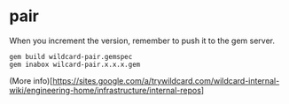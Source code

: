 pair
====

When you increment the version, remember to push it to the gem server.

```
gem build wildcard-pair.gemspec
gem inabox wilcard-pair.x.x.x.gem
```

(More info)[https://sites.google.com/a/trywildcard.com/wildcard-internal-wiki/engineering-home/infrastructure/internal-repos]
